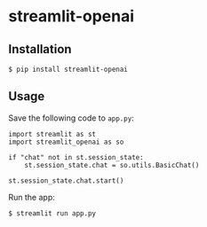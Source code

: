 # streamlit-openai

## Installation

```
$ pip install streamlit-openai
```

## Usage

Save the following code to `app.py`:

```
import streamlit as st
import streamlit_openai as so

if "chat" not in st.session_state:
    st.session_state.chat = so.utils.BasicChat()

st.session_state.chat.start()
```

Run the app:

```
$ streamlit run app.py
```